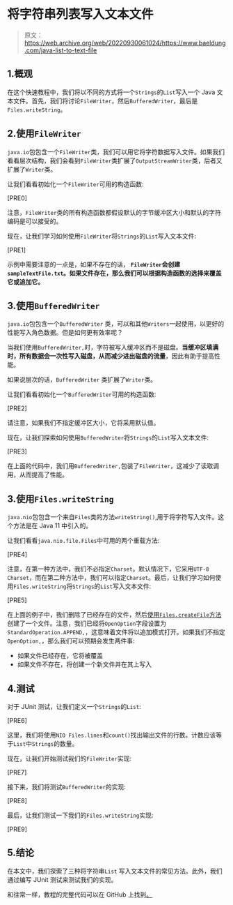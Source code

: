 # 将字符串列表写入文本文件

> 原文：<https://web.archive.org/web/20220930061024/https://www.baeldung.com/java-list-to-text-file>

## 1.概观

在这个快速教程中，我们将以不同的方式将一个`Strings`的`List`写入一个 Java 文本文件。首先，我们将讨论`FileWriter`，然后`BufferedWriter`，最后是`Files.writeString`。

## 2.使用`FileWriter`

`java.io`包包含一个`FileWriter`类，我们可以用它将字符数据写入文件。如果我们看看层次结构，我们会看到`FileWriter`类扩展了`OutputStreamWriter`类，后者又扩展了`Writer`类。

让我们看看初始化一个`FileWriter`可用的构造函数:

[PRE0]

注意，`FileWriter`类的所有构造函数都假设默认的字节缓冲区大小和默认的字符编码是可以接受的。

现在，让我们学习如何使用`FileWriter`将`Strings`的`List`写入文本文件:

[PRE1]

示例中需要注意的一点是，如果不存在的话， **`FileWriter`会创建`sampleTextFile.txt`。如果文件存在，那么我们可以根据构造函数的选择来覆盖它或追加它。**

## 3.使用`BufferedWriter`

`java.io`包包含一个`BufferedWriter` 类，可以和其他`Writers`一起使用，以更好的性能写入角色数据。但是如何更有效率呢？

当我们使用`BufferedWriter,`时，字符被写入缓冲区而不是磁盘。**当缓冲区填满时，所有数据会一次性写入磁盘，从而减少进出磁盘的流量**，因此有助于提高性能。

如果说层次的话，`BufferedWriter` 类扩展了`Writer`类。

让我们看看初始化一个`BufferedWriter`可用的构造函数:

[PRE2]

请注意，如果我们不指定缓冲区大小，它将采用默认值。

现在，让我们探索如何使用`BufferedWriter`将`Strings`的`List`写入文本文件:

[PRE3]

在上面的代码中，我们用`BufferedWriter,`包装了`FileWriter`，这减少了读取调用，从而提高了性能。

## 3.使用`Files.writeString`

`java.nio`包包含一个来自`Files`类的方法`writeString()`,用于将字符写入文件。这个方法是在 Java 11 中引入的。

让我们看看`java.nio.file.Files`中可用的两个重载方法:

[PRE4]

注意，在第一种方法中，我们不必指定`Charset`。默认情况下，它采用`UTF-8 Charset`，而在第二种方法中，我们可以指定`Charset`。最后，让我们学习如何使用`Files.writeString`将`Strings`的`List`写入文本文件:

[PRE5]

在上面的例子中，我们删除了已经存在的文件，然后[使用`Files.createFile`方法](/web/20221007203217/https://www.baeldung.com/java-how-to-create-a-file)创建了一个文件。注意，我们已经将`OpenOption`字段设置为`StandardOperation.APPEND,`，这意味着文件将以追加模式打开。如果我们不指定`OpenOption,`，那么我们可以预期会发生两件事:

*   如果文件已经存在，它将被覆盖
*   如果文件不存在，将创建一个新文件并在其上写入

## 4.测试

对于 JUnit 测试，让我们定义一个`Strings`的`List`:

[PRE6]

这里，我们将使用`NIO Files.lines`和`count()`找出输出文件的行数。计数应该等于`List`中`Strings`的数量。

现在，让我们开始测试我们的`FileWriter`实现:

[PRE7]

接下来，我们将测试`BufferedWriter`的实现:

[PRE8]

最后，让我们测试一下我们的`Files.writeString`实现:

[PRE9]

## 5.结论

在本文中，我们探索了三种将字符串`List` 写入文本文件的常见方法。此外，我们通过编写 JUnit 测试来测试我们的实现。

和往常一样，教程的完整代码可以在 GitHub 上找到[。](https://web.archive.org/web/20221007203217/https://github.com/eugenp/tutorials/tree/master/core-java-modules/core-java-11-3)